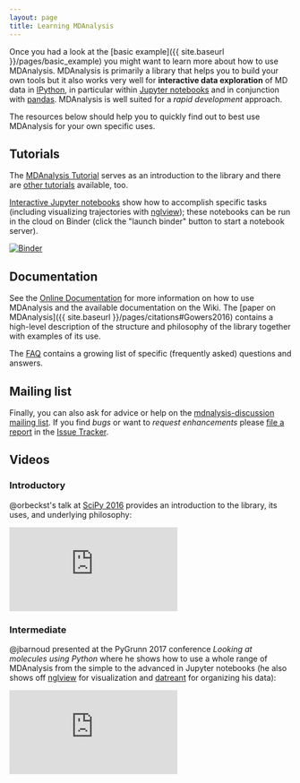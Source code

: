 ```yaml
---
layout: page
title: Learning MDAnalysis
---
```


Once you had a look at the 
[basic example]({{ site.baseurl }}/pages/basic_example) 
you might want to learn more about how to use
MDAnalysis. MDAnalysis is primarily a library that helps you to build
your own tools but it also works very well for **interactive data
exploration** of MD data in [IPython](http://ipython.org/), in
particular within [Jupyter notebooks](https://jupyter.org/) and in
conjunction with [pandas](http://pandas.pydata.org/). MDAnalysis is
well suited for a *rapid development* approach.

The resources below should help you to quickly find out to best use
MDAnalysis for your own specific uses.


## Tutorials ##

The [MDAnalysis
Tutorial](http://www.mdanalysis.org/MDAnalysisTutorial/) serves as an
introduction to the library and there are [other
tutorials]({{site.github.wiki}}/Tutorials)
available, too.

[Interactive Jupyter
notebooks](http://nbviewer.jupyter.org/github/MDAnalysis/binder-notebook/tree/master/notebooks/)
show how to accomplish specific tasks (including visualizing
trajectories with [nglview](http://nglviewer.org/nglview/latest/));
these notebooks can be run in the cloud on Binder (click the "launch
binder" button to start a notebook server).

[![Binder](https://mybinder.org/badge.svg)](https://mybinder.org/v2/gh/MDAnalysis/binder-notebook/master?filepath=notebooks)


## Documentation ##

See the [Online Documentation]({{site.pypi.docs}})
for more information on how to use MDAnalysis and the available
documentation on the Wiki. The [paper on
MDAnalysis]({{ site.baseurl }}/pages/citations#Gowers2016) contains a
high-level description of the structure and philosophy of the library
together with examples of its use.

The [FAQ](https://github.com/MDAnalysis/mdanalysis/wiki/FAQ) contains a 
growing list of specific (frequently asked) questions and answers.

## Mailing list ##

Finally, you can also ask for advice or help on the
[mdnalysis-discussion mailing
list](http://groups.google.com/group/mdnalysis-discussion). If you
find *bugs* or want to *request enhancements* please [file a
report]({{site.github.wiki}}/ReportingProblems)
in the [Issue
Tracker]({{sitemap.github.issues}}).

## Videos ##

### Introductory ###
@orbeckst's talk at [SciPy 2016](http://scipy2016.scipy.org/) provides an introduction to the
library, its uses, and underlying philosophy:

<div class="js-video">
	<iframe src="https://www.youtube.com/embed/zVQGFysYDew" frameborder="0"
	allowfullscreen class="video"></iframe>
</div>

### Intermediate ###

@jbarnoud presented at the PyGrunn 2017 conference _Looking at
molecules using Python_ where he shows how to use a whole range of
MDAnalysis from the simple to the advanced in Jupyter notebooks (he
also shows off [nglview](http://nglviewer.org/nglview/latest/) for
visualization and [datreant](http://datreant.org) for organizing his
data):

<div class="js-video">
	<iframe src="https://www.youtube.com/embed/RWgt1WMwMUs" frameborder="0"
	allowfullscreen class="video"></iframe>
</div>


